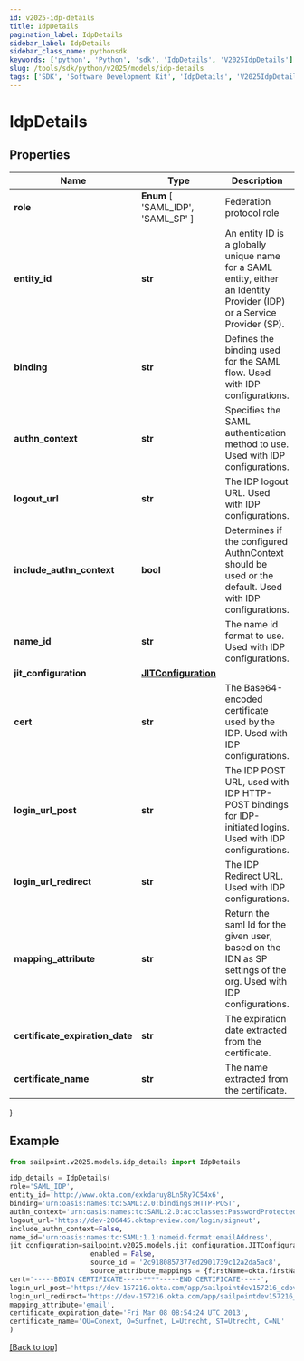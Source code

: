 ```yaml
---
id: v2025-idp-details
title: IdpDetails
pagination_label: IdpDetails
sidebar_label: IdpDetails
sidebar_class_name: pythonsdk
keywords: ['python', 'Python', 'sdk', 'IdpDetails', 'V2025IdpDetails']
slug: /tools/sdk/python/v2025/models/idp-details
tags: ['SDK', 'Software Development Kit', 'IdpDetails', 'V2025IdpDetails']
---
```


# IdpDetails

## Properties

| Name | Type | Description | Notes |
| --- | --- | --- | --- |
| **role** | **Enum** [ 'SAML_IDP', 'SAML_SP' ] | Federation protocol role | [optional] |
| **entity_id** | **str** | An entity ID is a globally unique name for a SAML entity, either an Identity Provider (IDP) or a Service Provider (SP). | [optional] |
| **binding** | **str** | Defines the binding used for the SAML flow. Used with IDP configurations. | [optional] |
| **authn_context** | **str** | Specifies the SAML authentication method to use. Used with IDP configurations. | [optional] |
| **logout_url** | **str** | The IDP logout URL. Used with IDP configurations. | [optional] |
| **include_authn_context** | **bool** | Determines if the configured AuthnContext should be used or the default. Used with IDP configurations. | [optional] [default to False] |
| **name_id** | **str** | The name id format to use. Used with IDP configurations. | [optional] |
| **jit_configuration** | [**JITConfiguration**](jit-configuration) |  | [optional] |
| **cert** | **str** | The Base64-encoded certificate used by the IDP. Used with IDP configurations. | [optional] |
| **login_url_post** | **str** | The IDP POST URL, used with IDP HTTP-POST bindings for IDP-initiated logins. Used with IDP configurations. | [optional] |
| **login_url_redirect** | **str** | The IDP Redirect URL. Used with IDP configurations. | [optional] |
| **mapping_attribute** | **str** | Return the saml Id for the given user, based on the IDN as SP settings of the org. Used with IDP configurations. | [required] |
| **certificate_expiration_date** | **str** | The expiration date extracted from the certificate. | [optional] |
| **certificate_name** | **str** | The name extracted from the certificate. | [optional] |

}

## Example

```python
from sailpoint.v2025.models.idp_details import IdpDetails

idp_details = IdpDetails(
role='SAML_IDP',
entity_id='http://www.okta.com/exkdaruy8Ln5Ry7C54x6',
binding='urn:oasis:names:tc:SAML:2.0:bindings:HTTP-POST',
authn_context='urn:oasis:names:tc:SAML:2.0:ac:classes:PasswordProtectedTransport',
logout_url='https://dev-206445.oktapreview.com/login/signout',
include_authn_context=False,
name_id='urn:oasis:names:tc:SAML:1.1:nameid-format:emailAddress',
jit_configuration=sailpoint.v2025.models.jit_configuration.JITConfiguration(
                    enabled = False,
                    source_id = '2c9180857377ed2901739c12a2da5ac8',
                    source_attribute_mappings = {firstName=okta.firstName, lastName=okta.lastName, email=okta.email}, ),
cert='-----BEGIN CERTIFICATE-----****-----END CERTIFICATE-----',
login_url_post='https://dev-157216.okta.com/app/sailpointdev157216_cdovsaml_1/exkdaruy8Ln5Ry7C54x6/sso/saml',
login_url_redirect='https://dev-157216.okta.com/app/sailpointdev157216_cdovsaml_1/exkdaruy8Ln5Ry7C54x6/sso/saml',
mapping_attribute='email',
certificate_expiration_date='Fri Mar 08 08:54:24 UTC 2013',
certificate_name='OU=Conext, O=Surfnet, L=Utrecht, ST=Utrecht, C=NL'
)

```

[[Back to top]](#)
